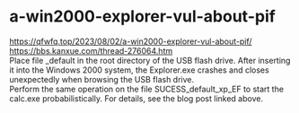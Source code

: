 # a-win2000-explorer-vul-about-pif  
https://qfwfq.top/2023/08/02/a-win2000-explorer-vul-about-pif/  
https://bbs.kanxue.com/thread-276064.htm  
Place file _default in the root directory of the USB flash drive. After inserting it into the Windows 2000 system, the Explorer.exe crashes and closes unexpectedly when browsing the USB flash drive.  
Perform the same operation on the file SUCESS_default_xp_EF to start the calc.exe probabilistically. For details, see the blog post linked above.
